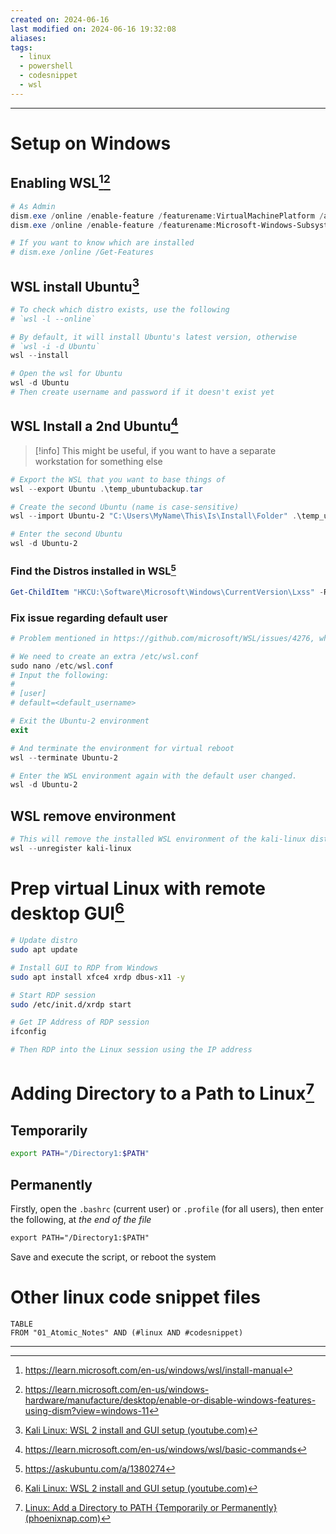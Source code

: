 ```yaml
---
created on: 2024-06-16
last modified on: 2024-06-16 19:32:08
aliases: 
tags:
  - linux
  - powershell
  - codesnippet
  - wsl
---
```


---
# Setup on Windows
## Enabling WSL[^3][^4]
```powershell
# As Admin
dism.exe /online /enable-feature /featurename:VirtualMachinePlatform /all /norestart
dism.exe /online /enable-feature /featurename:Microsoft-Windows-Subsystem-Linux /all /norestart

# If you want to know which are installed
# dism.exe /online /Get-Features
```
## WSL install Ubuntu[^1]
```powershell
# To check which distro exists, use the following
# `wsl -l --online`

# By default, it will install Ubuntu's latest version, otherwise
# `wsl -i -d Ubuntu`
wsl --install

# Open the wsl for Ubuntu
wsl -d Ubuntu
# Then create username and password if it doesn't exist yet
```

## WSL Install a 2nd Ubuntu[^5]
> [!info]
> This might be useful, if you want to have a separate workstation for something else

```powershell
# Export the WSL that you want to base things of
wsl --export Ubuntu .\temp_ubuntubackup.tar

# Create the second Ubuntu (name is case-sensitive)
wsl --import Ubuntu-2 "C:\Users\MyName\This\Is\Install\Folder" .\temp_ubuntubackup.tar

# Enter the second Ubuntu
wsl -d Ubuntu-2
```
### Find the Distros installed in WSL[^6]
```powershell
Get-ChildItem "HKCU:\Software\Microsoft\Windows\CurrentVersion\Lxss" -Recurse
```
### Fix issue regarding default user
```powershell
# Problem mentioned in https://github.com/microsoft/WSL/issues/4276, where the imported distro puts you in `root`

# We need to create an extra /etc/wsl.conf
sudo nano /etc/wsl.conf
# Input the following:
# 
# [user]
# default=<default_username>

# Exit the Ubuntu-2 environment
exit

# And terminate the environment for virtual reboot
wsl --terminate Ubuntu-2

# Enter the WSL environment again with the default user changed.
wsl -d Ubuntu-2
```

## WSL remove environment
```powershell
# This will remove the installed WSL environment of the kali-linux distro 
wsl --unregister kali-linux
```
# Prep virtual Linux with remote desktop GUI[^1]
```sh
# Update distro
sudo apt update

# Install GUI to RDP from Windows
sudo apt install xfce4 xrdp dbus-x11 -y

# Start RDP session
sudo /etc/init.d/xrdp start

# Get IP Address of RDP session
ifconfig

# Then RDP into the Linux session using the IP address
```

# Adding Directory to a Path to Linux[^2]
## Temporarily
```sh
export PATH="/Directory1:$PATH"
```
## Permanently
Firstly, open the `.bashrc` (current user) or `.profile` (for all users), then enter the following, at *the end of the file*
```txt
export PATH="/Directory1:$PATH"
```

Save and execute the script, or reboot the system
# Other linux code snippet files
```dataview
TABLE
FROM "01_Atomic_Notes" AND (#linux AND #codesnippet)
```


---
[^1]: [Kali Linux: WSL 2 install and GUI setup (youtube.com)](https://www.youtube.com/watch?v=oTD8cYluUgk&list=PLhfrWIlLOoKNMHhB39bh3XBpoLxV3f0V9&index=5&ab_channel=DavidBombal)
[^2]: [Linux: Add a Directory to PATH {Temporarily or Permanently} (phoenixnap.com)](https://phoenixnap.com/kb/linux-add-to-path)
[^3]: https://learn.microsoft.com/en-us/windows/wsl/install-manual
[^4]: https://learn.microsoft.com/en-us/windows-hardware/manufacture/desktop/enable-or-disable-windows-features-using-dism?view=windows-11
[^5]: https://learn.microsoft.com/en-us/windows/wsl/basic-commands
[^6]: https://askubuntu.com/a/1380274